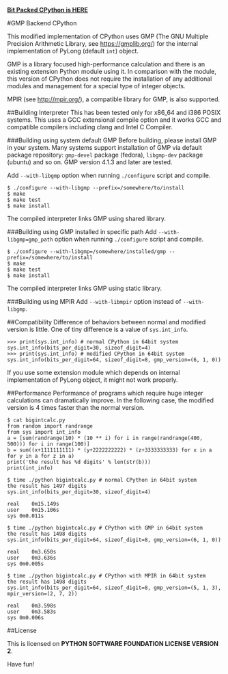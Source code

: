**[Bit Packed CPython is HERE](https://github.com/s-wakaba/bitpacked-cpython/tree/bitpacked-3.5.1)**

#GMP Backend CPython

This modified implementation of CPython uses GMP (The GNU Multiple Precision Arithmetic Library, see https://gmplib.org/) for the internal implementation of PyLong (default `int`) object.

GMP is a library focused high-performance calculation and there is an existing extension Python module using it.
In comparison with the module, this version of CPython does not require the installation of any additional modules and management for a special type of integer objects.

MPIR (see http://mpir.org/), a compatible library for GMP, is also supported.

##Building Interpreter
This has been tested only for x86_64 and i386 POSIX systems.
This uses a GCC extensional compile option and it works GCC and compatible compilers including clang and Intel C Compiler.

###Building using system default GMP
Before building, please install GMP in your system.
Many systems support installation of GMP via default package repository: `gmp-devel` package (fedora), `libgmp-dev` package (ubuntu) and so on.
GMP version 4.1.3 and later are tested.

Add `--with-libgmp` option when running `./configure` script and compile.
```
$ ./configure --with-libgmp --prefix=/somewhere/to/install
$ make
$ make test
$ make install
```
The compiled interpreter links GMP using shared library.

###Building using GMP installed in specific path
Add `--with-libgmp=gmp_path` option when running `./configure` script and compile.
```
$ ./configure --with-libgmp=/somewhere/installed/gmp --prefix=/somewhere/to/install
$ make
$ make test
$ make install
```
The compiled interpreter links GMP using static library.

###Building using MPIR
Add `--with-libmpir` option instead of `--with-libgmp`.

##Compatibility
Difference of behaviors between normal and modified version is little.
One of tiny difference is a value of `sys.int_info`.
```
>>> print(sys.int_info) # normal CPython in 64bit system
sys.int_info(bits_per_digit=30, sizeof_digit=4)
>>> print(sys.int_info) # modified CPython in 64bit system
sys.int_info(bits_per_digit=64, sizeof_digit=8, gmp_version=(6, 1, 0))
```
If you use some extension module which depends on internal implementation of PyLong object, it might not work properly.

##Performance
Performance of programs which require huge integer calculations can dramatically improve.
In the following case, the modified version is 4 times faster than the normal version.
```
$ cat bigintcalc.py 
from random import randrange
from sys import int_info
a = [sum(randrange(10) * (10 ** i) for i in range(randrange(400, 500))) for i in range(100)]
b = sum((x+1111111111) * (y+2222222222) * (z+3333333333) for x in a for y in a for z in a)
print('the result has %d digits' % len(str(b)))
print(int_info)

$ time ./python bigintcalc.py # normal CPython in 64bit system
the result has 1497 digits
sys.int_info(bits_per_digit=30, sizeof_digit=4)

real	0m15.149s
user	0m15.106s
sys	0m0.011s

$ time ./python bigintcalc.py # CPython with GMP in 64bit system
the result has 1498 digits
sys.int_info(bits_per_digit=64, sizeof_digit=8, gmp_version=(6, 1, 0))

real	0m3.650s
user	0m3.636s
sys	0m0.005s

$ time ./python bigintcalc.py # CPython with MPIR in 64bit system
the result has 1498 digits
sys.int_info(bits_per_digit=64, sizeof_digit=8, gmp_version=(5, 1, 3), mpir_version=(2, 7, 2))

real	0m3.598s
user	0m3.583s
sys	0m0.006s
```


##License

This is licensed on **PYTHON SOFTWARE FOUNDATION LICENSE VERSION 2**.

Have fun!
